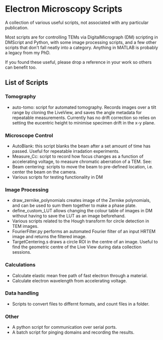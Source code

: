 # Electron Microscopy Scripts

A collection of various useful scripts, not associated with any particular publication. 

Most scripts are for controlling TEMs via DigitalMicrograph (DM) scripting in DMScript and Python, with some image processing scripts, and a few other scripts that don't fall neatly into a category. Anything in MATLAB is probably a legacy from my PhD.

If you found these useful, please drop a reference in your work so others can benefit too.

## List of Scripts

### Tomography

- auto-tomo: script for automated tomography. Records images over a tilt range by cloning the LiveView, and saves the angle metadata for repeatable measurements. Currently has no drift correction so relies on setting the eucentric height to minimise specimen drift in the x-y plane.

### Microscope Control 

- AutoBlank: this script blanks the beam after a set amount of time has passed. Useful for repeatable irradation experiments. 
- Measure_Cc: script to record how focus changes as a function of accelerating voltage, to measure chromatic aberration of a TEM. See: 
- Beam centering: scripts to move the beam to pre-defined location, i.e. center the beam on the camera.
- Various scripts for testing functionality in DM

### Image Processing 

- draw_zernike_polynomials creates image of the Zernike polynomials, and can be used to sum them together to make a phase plate. 
- define_custom_LUT allows changing the colour table of images in DM without having to save the LUT as an image beforehand. 
- Various scripts related to the Hough transform for circle detection in TEM images. 
- FourierFilter.py performs an automated Fourier filter of an input HRTEM image and returns the filtered image.
- TargetCentering.s draws a circle ROI in the centre of an image. Useful to find the geometric centre of the Live View during data collection sessions.

### Calculations 

- Calculate elastic mean free path of fast electron through a material.
- Calculate electron wavelength from accelerating voltage.

### Data handling 

- Scripts to convert files to differnt formats, and count files in a folder.

### Other

- A python script for communication over serial ports.
- A batch script for pinging domains and recording the results.
